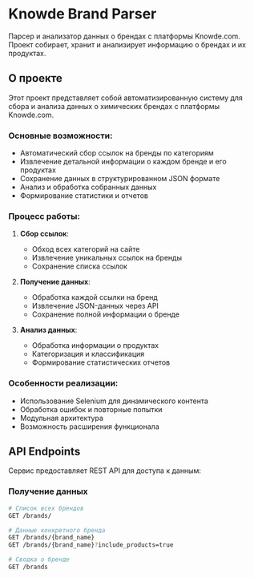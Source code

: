 # Knowde Brand Parser

Парсер и анализатор данных о брендах с платформы Knowde.com. Проект собирает, хранит и анализирует информацию о брендах и их продуктах.

## О проекте

Этот проект представляет собой автоматизированную систему для сбора и анализа данных о химических брендах с платформы Knowde.com. 

### Основные возможности:
- Автоматический сбор ссылок на бренды по категориям
- Извлечение детальной информации о каждом бренде и его продуктах
- Сохранение данных в структурированном JSON формате
- Анализ и обработка собранных данных
- Формирование статистики и отчетов

### Процесс работы:
1. **Сбор ссылок**:
   - Обход всех категорий на сайте
   - Извлечение уникальных ссылок на бренды
   - Сохранение списка ссылок

2. **Получение данных**:
   - Обработка каждой ссылки на бренд
   - Извлечение JSON-данных через API
   - Сохранение полной информации о бренде

3. **Анализ данных**:
   - Обработка информации о продуктах
   - Категоризация и классификация
   - Формирование статистических отчетов

### Особенности реализации:
- Использование Selenium для динамического контента
- Обработка ошибок и повторные попытки
- Модульная архитектура
- Возможность расширения функционала

## API Endpoints

Сервис предоставляет REST API для доступа к данным:

### Получение данных

```bash
# Список всех брендов
GET /brands/

# Данные конкретного бренда
GET /brands/{brand_name}
GET /brands/{brand_name}?include_products=true

# Сводка о бренде
GET /brands
```
